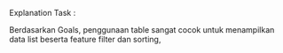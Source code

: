 Explanation Task :

Berdasarkan Goals, penggunaan table sangat cocok untuk menampilkan data list beserta feature filter dan sorting,
